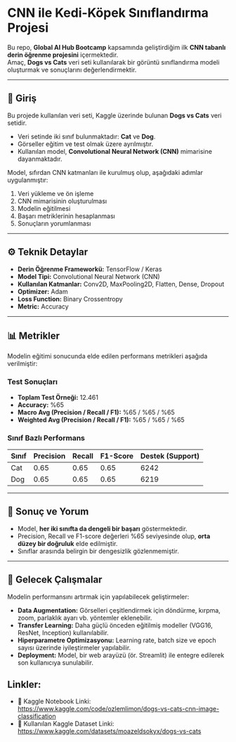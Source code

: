 # CNN ile Kedi-Köpek Sınıflandırma Projesi

Bu repo, **Global AI Hub Bootcamp** kapsamında geliştirdiğim ilk **CNN tabanlı derin öğrenme projesini** içermektedir.  
Amaç, **Dogs vs Cats** veri seti kullanılarak bir görüntü sınıflandırma modeli oluşturmak ve sonuçlarını değerlendirmektir.  

---

## 📌 Giriş

Bu projede kullanılan veri seti, Kaggle üzerinde bulunan **Dogs vs Cats** veri setidir.  
- Veri setinde iki sınıf bulunmaktadır: **Cat** ve **Dog**.  
- Görseller eğitim ve test olmak üzere ayrılmıştır.  
- Kullanılan model, **Convolutional Neural Network (CNN)** mimarisine dayanmaktadır.  

Model, sıfırdan CNN katmanları ile kurulmuş olup, aşağıdaki adımlar uygulanmıştır:  
1. Veri yükleme ve ön işleme  
2. CNN mimarisinin oluşturulması  
3. Modelin eğitilmesi  
4. Başarı metriklerinin hesaplanması  
5. Sonuçların yorumlanması  

---

## ⚙️ Teknik Detaylar

- **Derin Öğrenme Frameworkü:** TensorFlow / Keras  
- **Model Tipi:** Convolutional Neural Network (CNN)  
- **Kullanılan Katmanlar:** Conv2D, MaxPooling2D, Flatten, Dense, Dropout  
- **Optimizer:** Adam  
- **Loss Function:** Binary Crossentropy  
- **Metric:** Accuracy  

---

## 📊 Metrikler

Modelin eğitimi sonucunda elde edilen performans metrikleri aşağıda verilmiştir:

### Test Sonuçları
- **Toplam Test Örneği:** 12.461  
- **Accuracy:** %65  
- **Macro Avg (Precision / Recall / F1):** %65 / %65 / %65  
- **Weighted Avg (Precision / Recall / F1):** %65 / %65 / %65  

### Sınıf Bazlı Performans
| Sınıf | Precision | Recall | F1-Score | Destek (Support) |
|-------|-----------|--------|----------|------------------|
| Cat   | 0.65      | 0.65   | 0.65     | 6242             |
| Dog   | 0.65      | 0.65   | 0.65     | 6219             |

---

## 🔎 Sonuç ve Yorum

- Model, **her iki sınıfta da dengeli bir başarı** göstermektedir.  
- Precision, Recall ve F1-score değerleri %65 seviyesinde olup, **orta düzey bir doğruluk** elde edilmiştir.  
- Sınıflar arasında belirgin bir dengesizlik gözlenmemiştir.  

---

## 🚀 Gelecek Çalışmalar

Modelin performansını artırmak için yapılabilecek geliştirmeler:  
- **Data Augmentation:** Görselleri çeşitlendirmek için döndürme, kırpma, zoom, parlaklık ayarı vb. yöntemler eklenebilir.  
- **Transfer Learning:** Daha güçlü önceden eğitilmiş modeller (VGG16, ResNet, Inception) kullanılabilir.  
- **Hiperparametre Optimizasyonu:** Learning rate, batch size ve epoch sayısı üzerinde iyileştirmeler yapılabilir.  
- **Deployment:** Model, bir web arayüzü (ör. Streamlit) ile entegre edilerek son kullanıcıya sunulabilir.  


## Linkler:
- 🔗 Kaggle Notebook Linki: https://www.kaggle.com/code/ozlemlimon/dogs-vs-cats-cnn-image-classification
- 🔗 Kullanılan Kaggle Dataset Linki: https://www.kaggle.com/datasets/moazeldsokyx/dogs-vs-cats



